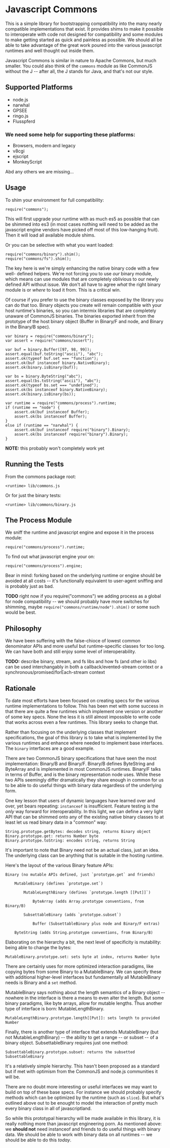 # Javascript Commons

This is a simple library for bootstrapping compatibility into the many nearly
compatible implementations that exist. It provides shims to make it possible to
interoperate with code not designed for compatibility and some modules to make
getting started as quick and painless as possible. We should all be able to
take advantage of the great work poured into the various javascript runtimes and
well thought out inside them.

Javascript Commons is similar in nature to Apache Commons, but much smaller. You
could also think of the `commons` module as like CommonJS without the J -- after
all, the J stands for Java, and that's not our style.

## Supported Platforms

- node.js
- narwhal
- GPSEE
- ringo.js
- Flusspferd

### We need some help for supporting these platforms:

- Browsers, modern and legacy
- v8cgi
- ejscript
- MonkeyScript

Abd any others we are missing...

## Usage

To shim your environment for full compatibility:

    require("commons");

This will first upgrade your runtime with as much es5 as possible that can be
shimmed into es3 (in most cases nothing will need to be added as the javascript
engine vendors have picked off most of this low-hanging fruit). Then it will
load all available module shims.

Or you can be selective with what you want loaded:
    
    require("commons/binary").shim();
    require("commons/fs").shim();

The key here is we're simply enhancing the native binary code with a few well-
defined helpers. We're not forcing you to use *our* binary module, which means
can use modules that are completely oblivious to our newly defined API without
issue. We don't all have to agree *what* the right binary module is or *where*
to load it from. This is a critical win.

Of course if you prefer to use the binary classes exposed by the library you can
do that too. Binary objects you create will remain compatible with your host
runtime's binaries, so you can intermix libraries that are completely unaware of
CommonJS binaries. The binaries exported inherit from the prototype of the host
binary object (Buffer in Binary/F and node, and Binary in the Binary/B spec).

    var binary = require("commons/binary");
    var assert = require("commons/assert");
    
    var buf = binary.Buffer([97, 98, 99]);
    assert.equal(buf.toString("ascii"), "abc");
    assert.ok(typeof buf.set === "function");
    assert.ok(buf instanceof binary.NativeBinary);
    assert.ok(binary.isBinary(buf));
    
    var bs = binary.ByteString("abc");
    assert.equal(bs.toString("ascii"), "abc");
    assert.ok(typeof bs.set === "undefined");
    assert.ok(bs instanceof binary.NativeBinary);
    assert.ok(binary.isBinary(bs));
    
    var runtime = require("commons/process").runtime;
    if (runtime == "node") {
        assert.ok(buf instanceof Buffer);
        assert.ok(bs instanceof Buffer);
    }
    else if (runtime == "narwhal") {
        assert.ok(buf instanceof require("binary").Binary);
        assert.ok(bs instanceof require("binary").Binary);
    }

**NOTE:** this probably won't completely work yet

## Running the Tests

From the commons package root:

    <runtime> lib/commons.js

Or for just the binary tests:

    <runtime> lib/commons/binary.js

## The Process Module

We sniff the runtime and javascript engine and expose it in the process module:

    require("commons/process").runtime;

To find out what javascript engine your on:

    require("commons/process").engine;

Bear in mind: forking based on the underlying runtime or engine should be
avoided at all costs -- it's functionally equivalent to user-agent sniffing and
is probably just as bad.

**TODO** right now if you require("commons") we adding process as a global for
node compatibility -- we should probably have more switches for shimming, maybe
`require("commons/runtime/node").shim()` or some such would be best.

## Philosophy

We have been suffering with the false-chioce of lowest common denominator APIs
and more useful but runtime-specific classes for too long. We can have both and
still enjoy some level of interoperability.

**TODO:** describe binary, stream, and fs libs and how fs (and other io libs) can
be used interchangably in both a callback/evented-stream context or a
synchronous/promised/forEach-stream context

## Rationale

To date most efforts have been focused on creating specs for the various runtime
implementations to follow. This has been met with some success in that there are
quite a few runtimes which implement one version or another of some key specs.
None the less it is still almost impossible to write code that works across even
a few runtimes. This library seeks to change that.

Rather than focusing on the underlying classes that implement specifications,
the goal of this library is to take what is implemented by the various runtimes
and enhance where needed to implement base interfaces. The `binary` interfaces
are a good example.

There are two CommonJS binary specifications that have seen the most
implementation: Binary/B and Binary/F. Binary/B defines ByteString and ByteArray
and is implemented in most CommonJS runtimes. Binary/F talks in terms of Buffer,
and is the binary representation node uses. While these two APIs seemingly
differ dramatically they share enough in common for us to be able to do useful
things with binary data regardless of the underlying form.

One key lesson that users of dynamic languages have learned over and over, yet
bears repeating: `instanceof` is insufficient. Feature testing is the *only* way
forward for interoperability. In this light, we can define a very light API that
can be shimmed onto any of the existing native binary classes to at least let us
read binary data in a "common" way:

    String.prototype.getBytes: decodes string, returns Binary object
    Binary.prototype.get: returns Number byte
    Binary.prototype.toString: encodes string, returns String

It's important to note that Binary need not be an actual class, just an idea.
The underlying class can be anything that is suitable in the hosting runtime.

Here's the layout of the various Binary feature APIs:

    Binary (no mutable APIs defined, just `prototype.get` and friends)
        
        MutableBinary (defines `prototype.set`)
            
            MutableLengthBinary (defines `prototype.length [[Put]]`)
                
                ByteArray (adds Array.prototype conventions, from Binary/B)
                
            SubsettableBinary (adds `prototype.subset`)
                
                Buffer (SubsettableBinary plus node and Binary/F extras)
        
        ByteString (adds String.prototype conventions, from Binary/B)


Elaborating on the hierarchy a bit, the next level of specificity is mutability:
being able to change the bytes:

    MutableBinary.prototype.set: sets byte at index, returns Number byte

There are certainly uses for more optimized interaction paradigms, like copying
bytes from some Binary to a MutableBinary. We can specify these with additional
higher-level interfaces but fundamentally all MutableBinary needs is Binary and
a `set` method.

MutableBinary says nothing about the length semantics of a Binary object --
nowhere in the interface is there a means to even alter the length. But some
binary paradigms, like byte arrays, allow for mutable lengths. Thus another type
of interface is born: MutableLengthBinary.

    MutableLengthBinary.prototype.length[[Put]]: sets length to provided Number

Finally, there is another type of interface that extends MutableBinary (but not
MutableLengthBinary) -- the ability to get a range -- or subset -- of a binary
object. SubsettableBinary requires just one method:

    SubsettableBinary.prototype.subset: returns the subsetted SubsettableBinary

It's a relatively simple hierarchy. This hasn't been proposed as a standard but
if met with optimism from the CommonJS and node.js communities it will be.

There are no doubt more interesting or useful interfaces we may want to build on
top of these base specs. For instance we should probably specify methods which
can be optimized by the runtime (such as `slice`). But what's outlined above
out to be enought to model the interaction of pretty much every binary class in
all of javascriptland.

So while this prototypal hierarchy will be made available in this library, it is
really nothing more than javascript engineering porn. As mentioned above: we
**should not** need instanceof and friends to do useful things with binary data.
We should be able to work with binary data on all runtimes -- we should be able
to do this *today*.
